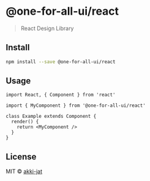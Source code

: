 # @one-for-all-ui/react

> React Design Library

## Install

```bash
npm install --save @one-for-all-ui/react
```

## Usage

```tsx
import React, { Component } from 'react'

import { MyComponent } from '@one-for-all-ui/react'

class Example extends Component {
  render() {
    return <MyComponent />
  }
}
```

## License

MIT © [akki-jat](https://github.com/akki-jat)
